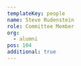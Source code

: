 ```yaml
---
templateKey: people
name: Steve Rudenstein
role: Committee Member
org:
  - alumni
pos: 104
additional: true
---
```

